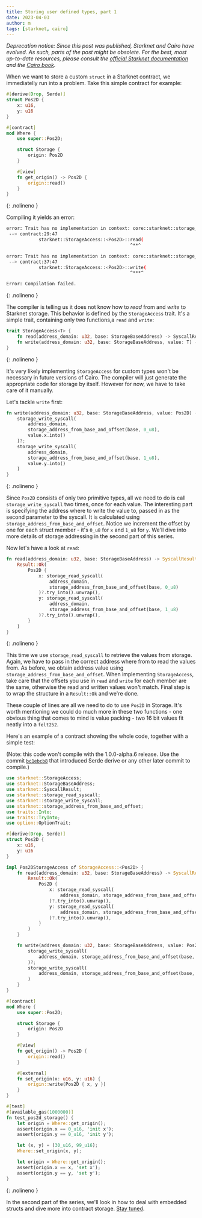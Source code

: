 ```yaml
---
title: Storing user defined types, part 1
date: 2023-04-03
author: m
tags: [starknet, cairo]
---
```


*Deprecation notice: Since this post was published, Starknet and Cairo have evolved. As such, parts of the post might be obsolete. For the best, most up-to-date resources, please consult the [official Starknet documentation](https://docs.starknet.io/) and the [Cairo book](https://book.cairo-lang.org/).*

When we want to store a custom `struct` in a Starknet contract, we immediatelly run into a problem. Take this simple contract for example:

```rust
#[derive(Drop, Serde)]
struct Pos2D {
    x: u16,
    y: u16
}

#[contract]
mod Where {
    use super::Pos2D;

    struct Storage {
        origin: Pos2D
    }

    #[view]
    fn get_origin() -> Pos2D {
        origin::read()
    }
}
```
{: .nolineno }

Compiling it yields an error:

```sh
error: Trait has no implementation in context: core::starknet::storage_access::StorageAccess::<pos2d::pos2d::Pos2D>
 --> contract:29:47
            starknet::StorageAccess::<Pos2D>::read(
                                              ^**^

error: Trait has no implementation in context: core::starknet::storage_access::StorageAccess::<pos2d::pos2d::Pos2D>
 --> contract:37:47
            starknet::StorageAccess::<Pos2D>::write(
                                              ^***^

Error: Compilation failed.
```
{: .nolineno }

The compiler is telling us it does not know how to *read* from and *write* to Starknet storage. This behavior is defined by the `StorageAccess` trait. It's a simple trait, containing only two functions,a `read` and `write`:

```rust
trait StorageAccess<T> {
    fn read(address_domain: u32, base: StorageBaseAddress) -> SyscallResult<T>;
    fn write(address_domain: u32, base: StorageBaseAddress, value: T) -> SyscallResult<()>;
}
```
{: .nolineno }

 It's very likely implementing `StorageAccess` for custom types won't be necessary in future versions of Cairo. The compiler will just generate the appropriate code for storage by itself. However for now, we have to take care of it manually.

Let's tackle `write` first:

```rust
fn write(address_domain: u32, base: StorageBaseAddress, value: Pos2D) -> SyscallResult::<()> {
    storage_write_syscall(
        address_domain,
        storage_address_from_base_and_offset(base, 0_u8),
        value.x.into()
    )?;
    storage_write_syscall(
        address_domain,
        storage_address_from_base_and_offset(base, 1_u8),
        value.y.into()
    )
}
```
{: .nolineno }

Since `Pos2D` consists of only two primitive types, all we need to do is call `storage_write_syscall` two times, once for each value. The interesting part is specifying the address where to write the value to, passed in as the second parameter to the syscall. It is calculated using `storage_address_from_base_and_offset`. Notice we increment the offset by one for each struct member - it's `0_u8` for `x` and `1_u8` for `y`. We'll dive into more details of storage addressing in the second part of this series.

Now let's have a look at `read`:

```rust
fn read(address_domain: u32, base: StorageBaseAddress) -> SyscallResult::<Pos2D> {
    Result::Ok(
        Pos2D {
            x: storage_read_syscall(
                address_domain,
                storage_address_from_base_and_offset(base, 0_u8)
            )?.try_into().unwrap(),
            y: storage_read_syscall(
                address_domain,
                storage_address_from_base_and_offset(base, 1_u8)
            )?.try_into().unwrap(),
        }
    )
}
```
{: .nolineno }

This time we use `storage_read_syscall` to retrieve the values from storage. Again, we have to pass in the correct address where from to read the values from. As before, we obtain address value using `storage_address_from_base_and_offset`. When implementing `StorageAccess`, take care that the offsets you use in `read` and `write` for each member are the same, otherwise the read and written values won't match. Final step is to wrap the structure in a `Result::Ok` and we're done.

These couple of lines are all we need to do to use `Pos2D` in Storage. It's worth mentioning we could do much more in these two functions - one obvious thing that comes to mind is value packing - two 16 bit values fit neatly into a `felt252`.

Here's an example of a contract showing the whole code, together with a simple test:

(Note: this code won't compile with the 1.0.0-alpha.6 release. Use the commit [`bc1ebcb8`](https://github.com/starkware-libs/cairo/commit/bc1ebcb8236603baa2b1f25bb04148a00aac0984) that introduced Serde derive or any other later commit to compile.)

```rust
use starknet::StorageAccess;
use starknet::StorageBaseAddress;
use starknet::SyscallResult;
use starknet::storage_read_syscall;
use starknet::storage_write_syscall;
use starknet::storage_address_from_base_and_offset;
use traits::Into;
use traits::TryInto;
use option::OptionTrait;

#[derive(Drop, Serde)]
struct Pos2D {
    x: u16,
    y: u16
}

impl Pos2DStorageAccess of StorageAccess::<Pos2D> {
    fn read(address_domain: u32, base: StorageBaseAddress) -> SyscallResult::<Pos2D> {
        Result::Ok(
            Pos2D {
                x: storage_read_syscall(
                    address_domain, storage_address_from_base_and_offset(base, 0_u8)
                )?.try_into().unwrap(),
                y: storage_read_syscall(
                    address_domain, storage_address_from_base_and_offset(base, 1_u8)
                )?.try_into().unwrap(),
            }
        )
    }

    fn write(address_domain: u32, base: StorageBaseAddress, value: Pos2D) -> SyscallResult::<()> {
        storage_write_syscall(
            address_domain, storage_address_from_base_and_offset(base, 0_u8), value.x.into()
        )?;
        storage_write_syscall(
            address_domain, storage_address_from_base_and_offset(base, 1_u8), value.y.into()
        )
    }
}

#[contract]
mod Where {
    use super::Pos2D;

    struct Storage {
        origin: Pos2D
    }

    #[view]
    fn get_origin() -> Pos2D {
        origin::read()
    }

    #[external]
    fn set_origin(x: u16, y: u16) {
        origin::write(Pos2D { x, y })
    }
}

#[test]
#[available_gas(1000000)]
fn test_pos2d_storage() {
    let origin = Where::get_origin();
    assert(origin.x == 0_u16, 'init x');
    assert(origin.y == 0_u16, 'init y');

    let (x, y) = (30_u16, 99_u16);
    Where::set_origin(x, y);

    let origin = Where::get_origin();
    assert(origin.x == x, 'set x');
    assert(origin.y == y, 'set y');
}
```
{: .nolineno }

In the second part of the series, we'll look in how to deal with embedded structs and dive more into contract storage. [Stay tuned](https://twitter.com/cairopractice).

